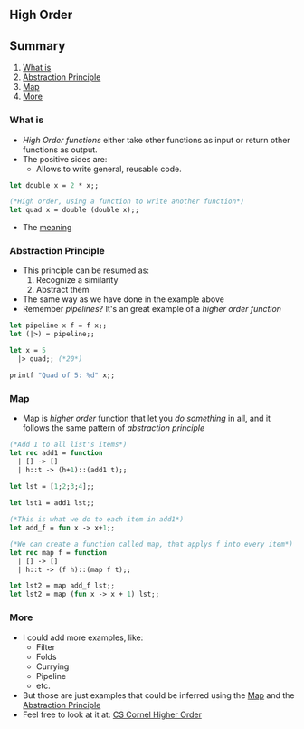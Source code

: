 ## High Order

## Summary
1. [What is](#what-is)
2. [Abstraction Principle](#abstraction-principle)
3. [Map](#map)
4. [More](#map)

### What is
- _High Order functions_ either take other functions as input or return other functions as output.
- The positive sides are:
  - Allows to write general, reusable code.
```ocaml
let double x = 2 * x;;

(*High order, using a function to write another function*)
let quad x = double (double x);;
```
- The [meaning](https://www.cs.cornell.edu/courses/cs3110/2019sp/textbook/hop/higher_order.html)

### Abstraction Principle
- This principle can be resumed as:
  1. Recognize a similarity
  2. Abstract them
- The same way as we have done in the example above
- Remember _pipelines_? It's an great example of a _higher order function_
```ocaml
let pipeline x f = f x;;
let (|>) = pipeline;;

let x = 5
  |> quad;; (*20*)

printf "Quad of 5: %d" x;;
```

### Map
- Map is _higher order_ function that let you _do something_ in all, and it follows the same pattern of _abstraction principle_
```ocaml
(*Add 1 to all list's items*)
let rec add1 = function
  | [] -> []
  | h::t -> (h+1)::(add1 t);;
  
let lst = [1;2;3;4];;

let lst1 = add1 lst;;

(*This is what we do to each item in add1*)
let add_f = fun x -> x+1;;

(*We can create a function called map, that applys f into every item*)
let rec map f = function
  | [] -> []
  | h::t -> (f h)::(map f t);;

let lst2 = map add_f lst;;
let lst2 = map (fun x -> x + 1) lst;;
```

### More
- I could add more examples, like:
  - Filter
  - Folds
  - Currying
  - Pipeline
  - etc.
- But those are just examples that could be inferred using the [Map](#map) and the [Abstraction Principle](#abstraction-principle)
- Feel free to look at it at: [CS Cornel Higher Order](https://www.cs.cornell.edu/courses/cs3110/2019sp/textbook/hop/intro.html)
